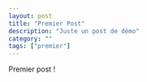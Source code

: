```yaml
---
layout: post
title: "Premier Post"
description: "Juste un post de démo"
category: ""
tags: ["premier"]
---
```

Premier post !
